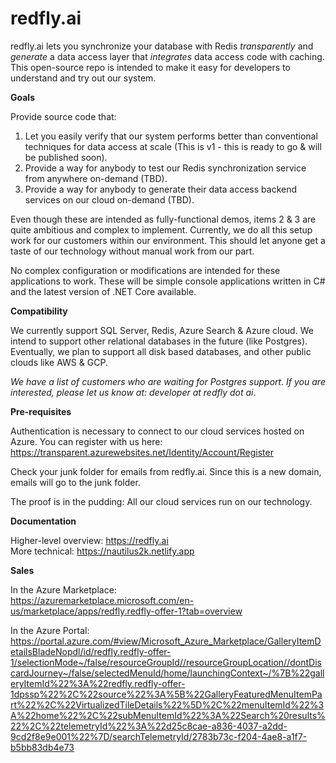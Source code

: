 # redfly.ai
redfly.ai lets you synchronize your database with Redis <i>transparently</i> and <i>generate</i> a data access layer that <i>integrates</i> data access code with caching. This open-source repo is intended to make it easy for developers to understand and try out our system.

**Goals**

Provide source code that:

1. Let you easily verify that our system performs better than conventional techniques for data access at scale (This is v1 - this is ready to go & will be published soon).
2. Provide a way for anybody to test our Redis synchronization service from anywhere on-demand (TBD).
3. Provide a way for anybody to generate their data access backend services on our cloud on-demand (TBD).

Even though these are intended as fully-functional demos, items 2 & 3 are quite ambitious and complex to implement. Currently, we do all this setup work for our customers within our environment. This should let anyone get a taste of our technology without manual work from our part.

No complex configuration or modifications are intended for these applications to work. These will be simple console applications written in C# and the latest version of .NET Core available. 

**Compatibility**

We currently support SQL Server, Redis, Azure Search & Azure cloud. We intend to support other relational databases in the future (like Postgres). Eventually, we plan to support all disk based databases, and other public clouds like AWS & GCP. 

_We have a list of customers who are waiting for Postgres support. If you are interested, please let us know at: developer at redfly dot ai_.

**Pre-requisites**

Authentication is necessary to connect to our cloud services hosted on Azure. You can register with us here:<br/>
https://transparent.azurewebsites.net/Identity/Account/Register

Check your junk folder for emails from redfly.ai. Since this is a new domain, emails will go to the junk folder.

The proof is in the pudding: All our cloud services run on our technology.  

**Documentation**

Higher-level overview: https://redfly.ai <br/>
More technical: https://nautilus2k.netlify.app <br/>

**Sales**

In the Azure Marketplace:<br/>
https://azuremarketplace.microsoft.com/en-us/marketplace/apps/redfly.redfly-offer-1?tab=overview

In the Azure Portal:<br/>
https://portal.azure.com/#view/Microsoft_Azure_Marketplace/GalleryItemDetailsBladeNopdl/id/redfly.redfly-offer-1/selectionMode~/false/resourceGroupId//resourceGroupLocation//dontDiscardJourney~/false/selectedMenuId/home/launchingContext~/%7B%22galleryItemId%22%3A%22redfly.redfly-offer-1dpssp%22%2C%22source%22%3A%5B%22GalleryFeaturedMenuItemPart%22%2C%22VirtualizedTileDetails%22%5D%2C%22menuItemId%22%3A%22home%22%2C%22subMenuItemId%22%3A%22Search%20results%22%2C%22telemetryId%22%3A%22d25c8cae-a836-4037-a2dd-9cd2f8e9e001%22%7D/searchTelemetryId/2783b73c-f204-4ae8-a1f7-b5bb83db4e73
